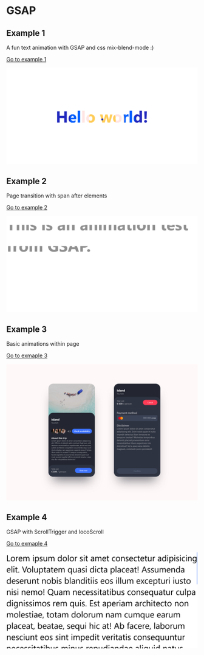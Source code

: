 # GSAP
## Example 1
A fun text animation with GSAP and css mix-blend-mode :)

[Go to example 1](https://nsmnia.github.io/GSAP/)

![Example 1](/assets/images/example.png)

## Example 2
Page transition with span after elements

[Go to example 2](https://nsmnia.github.io/GSAP/index2.html)

![Example 2](/assets/images/example2.png)

## Example 3
Basic animations within page

[Go to exmaple 3](https://nsmnia.github.io/GSAP/index3.html)

![Example 3](/assets/images/example3.png)

## Example 4
GSAP with ScrollTrigger and locoScroll

[Go to exmaple 4](https://nsmnia.github.io/GSAP/index4.html)

![Example 3](/assets/images/example4.png)